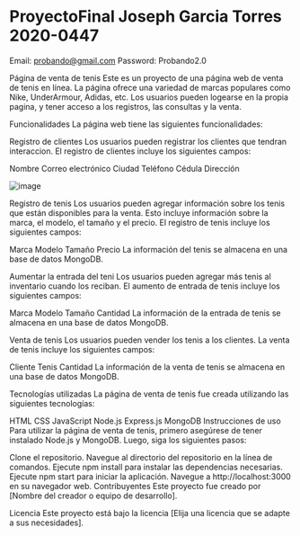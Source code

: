 # ProyectoFinal Joseph Garcia Torres 2020-0447


Email: probando@gmail.com
Password: Probando2.0

Página de venta de tenis
Este es un proyecto de una página web de venta de tenis en línea. La página ofrece una variedad de marcas populares como Nike, UnderArmour, Adidas, etc. Los usuarios pueden logearse en la propia pagina, y tener acceso a los registros, las consultas y la venta.

Funcionalidades
La página web tiene las siguientes funcionalidades:

Registro de clientes
Los usuarios pueden registrar los clientes que tendran interaccion. El registro de clientes incluye los siguientes campos:

Nombre
Correo electrónico
Ciudad
Teléfono
Cédula
Dirección

![image](https://user-images.githubusercontent.com/122744896/230835494-3eb411d5-32bc-4360-9797-09811983dfcf.png)


Registro de tenis
Los usuarios pueden agregar información sobre los tenis que están disponibles para la venta. Esto incluye información sobre la marca, el modelo, el tamaño y el precio. El registro de tenis incluye los siguientes campos:

Marca
Modelo
Tamaño
Precio
La información del tenis se almacena en una base de datos MongoDB.

Aumentar la entrada del teni
Los usuarios pueden agregar más tenis al inventario cuando los reciban. El aumento de entrada de tenis incluye los siguientes campos:

Marca
Modelo
Tamaño
Cantidad
La información de la entrada de tenis se almacena en una base de datos MongoDB.

Venta de tenis
Los usuarios pueden vender los tenis a los clientes. La venta de tenis incluye los siguientes campos:

Cliente
Tenis
Cantidad
La información de la venta de tenis se almacena en una base de datos MongoDB.

Tecnologías utilizadas
La página de venta de tenis fue creada utilizando las siguientes tecnologías:

HTML
CSS
JavaScript
Node.js
Express.js
MongoDB
Instrucciones de uso
Para utilizar la página de venta de tenis, primero asegúrese de tener instalado Node.js y MongoDB. Luego, siga los siguientes pasos:

Clone el repositorio.
Navegue al directorio del repositorio en la línea de comandos.
Ejecute npm install para instalar las dependencias necesarias.
Ejecute npm start para iniciar la aplicación.
Navegue a http://localhost:3000 en su navegador web.
Contribuyentes
Este proyecto fue creado por [Nombre del creador o equipo de desarrollo].

Licencia
Este proyecto está bajo la licencia [Elija una licencia que se adapte a sus necesidades].
